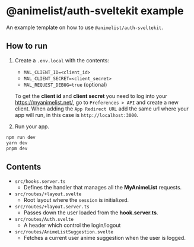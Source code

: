 # @animelist/auth-sveltekit example

An example template on how to use `@animelist/auth-sveltekit`.

## How to run

1. Create a `.env.local` with the contents:
   - `MAL_CLIENT_ID=<client_id>`
   - `MAL_CLIENT_SECRET=<client_secret>`
   - `MAL_REQUEST_DEBUG=true` (optional)

    To get the **client id** and **client secret** you need to log into your <https://myanimelist.net/>, go to `Preferences > API` and create a new client. When adding the `App Redirect URL` add the same url where your app will run, in this case is `http://localhost:3000`.

2. Run your app.

```bash
npm run dev
yarn dev
pnpm dev
```

## Contents

- `src/hooks.server.ts`
  - Defines the handler that manages all the **MyAnimeList** requests.
- `src/routes/+layout.svelte`
  - Root layout where the `session` is initialized.
- `src/routes/+layout.server.ts`
  - Passes down the user loaded from the **hook.server.ts**.
- `src/routes/Auth.svelte`
  - A header which control the login/logout
- `src/routes/AnimeListSuggestion.svelte`
  - Fetches a current user anime suggestion when the user is logged.
